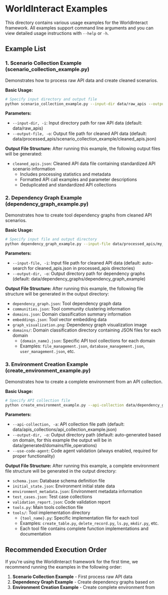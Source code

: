 # WorldInteract Examples

This directory contains various usage examples for the WorldInteract framework. All examples support command line arguments and you can view detailed usage instructions with `--help` or `-h`.

## Example List

### 1. Scenario Collection Example (scenario_collection_example.py)

Demonstrates how to process raw API data and create cleaned scenarios.

**Basic Usage:**
```bash
# Specify input directory and output file
python scenario_collection_example.py --input-dir data/raw_apis --output-file data/processed_apis/my_cleaned_apis.json
```

**Parameters:**
- `--input-dir, -i`: Input directory path for raw API data (default: data/raw_apis)
- `--output-file, -o`: Output file path for cleaned API data (default: data/processed_apis/scenario_collection_example/cleaned_apis.json)

**Output File Structure:**
After running this example, the following output files will be generated:
- `cleaned_apis.json`: Cleaned API data file containing standardized API scenario information
  - Includes processing statistics and metadata
  - Formatted API call examples and parameter descriptions
  - Deduplicated and standardized API collections

### 2. Dependency Graph Example (dependency_graph_example.py)

Demonstrates how to create tool dependency graphs from cleaned API scenarios.

**Basic Usage:**
```bash
# Specify input file and output directory
python dependency_graph_example.py --input-file data/processed_apis/my_cleaned_apis.json --output-dir data/dependency_graphs/my_dependency_graphs
```

**Parameters:**
- `--input-file, -i`: Input file path for cleaned API data (default: auto-search for cleaned_apis.json in processed_apis directories)
- `--output-dir, -o`: Output directory path for dependency graphs (default: data/dependency_graphs/dependency_graph_example)

**Output File Structure:**
After running this example, the following file structure will be generated in the output directory:
- `dependency_graph.json`: Tool dependency graph data
- `communities.json`: Tool community clustering information
- `domains.json`: Domain classification summary information
- `embeddings.json`: Tool vector embedding data
- `graph_visualization.png`: Dependency graph visualization image
- `domains/`: Domain classification directory containing JSON files for each domain
  - `{domain_name}.json`: Specific API tool collections for each domain
  - Examples: `file_management.json`, `database_management.json`, `user_management.json`, etc.

### 3. Environment Creation Example (create_environment_example.py)

Demonstrates how to create a complete environment from an API collection.

**Basic Usage:**
```bash
# Specify API collection file
python create_environment_example.py --api-collection data/dependency_graphs/my_dependency_graphs/domains/<any-domain-json-file>.json
```

**Parameters:**
- `--api-collection, -a`: API collection file path (default: data/apis_collections/api_collection_example.json)
- `--output-dir, -o`: Output directory path (default: auto-generated based on domain, for this example the output will be in data/generated/domains/file_operations)
- `--use-code-agent`: Code agent validation (always enabled, required for proper functionality)

**Output File Structure:**
After running this example, a complete environment file structure will be generated in the output directory:
- `schema.json`: Database schema definition file
- `initial_state.json`: Environment initial state data
- `environment_metadata.json`: Environment metadata information
- `test_cases.json`: Test case collections
- `validation_report.json`: Code validation report
- `tools.py`: Main tools collection file
- `tools/`: Tool implementation directory
  - `{tool_name}.py`: Specific implementation file for each tool
  - Examples: `create_table.py`, `delete_record.py`, `ls.py`, `mkdir.py`, etc.
  - Each tool file contains complete function implementations and documentation

## Recommended Execution Order

If you're using the WorldInteract framework for the first time, we recommend running the examples in the following order:

1. **Scenario Collection Example** - First process raw API data
2. **Dependency Graph Example** - Create dependency graphs based on 
3. **Environment Creation Example** - Create complete environment from 